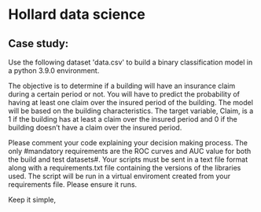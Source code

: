 # Hollard data science

## Case study:
Use the following dataset 'data.csv' to build a binary classification model in a python 3.9.0 environment.

The objective is to determine if a building will have an insurance claim during a certain period or not. You will have to predict the probability of having at least one claim over the insured period of the building. The model will be based on the building characteristics. The target variable, Claim, is a 1 if the building has at least a claim over the insured period and 0 if the building doesn’t have a claim over the insured period.

Please comment your code explaining your decision making process. The only #mandatory requirements are the ROC curves and AUC value for both the build and test datasets#.
Your scripts must be sent in a text file format along with a requirements.txt file containing the versions of the libraries used. The script will be run in a virtual enviroment created from your requirements file. Please ensure it runs.

Keep it simple, 


